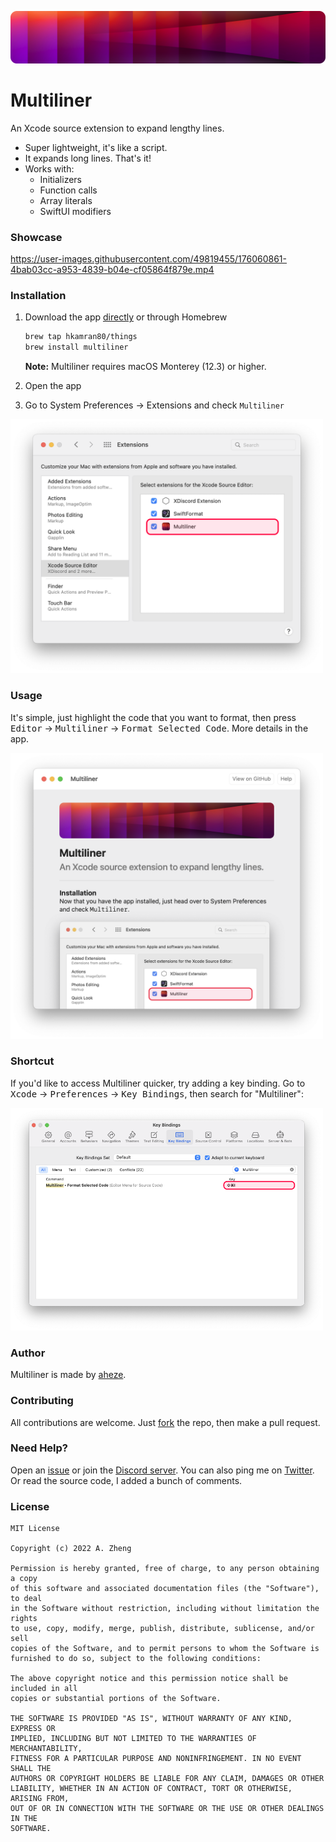 ![Header image](Assets/Banner.png)

# Multiliner 

An Xcode source extension to expand lengthy lines.

- Super lightweight, it's like a script.
- It expands long lines. That's it!
- Works with:
  - Initializers
  - Function calls
  - Array literals
  - SwiftUI modifiers

### Showcase

https://user-images.githubusercontent.com/49819455/176060861-4bab03cc-a953-4839-b04e-cf05864f879e.mp4

### Installation

1. Download the app [directly](https://github.com/aheze/Multiliner/raw/main/Multiliner.zip) or through Homebrew

   ```bash
   brew tap hkamran80/things
   brew install multiliner
   ```

   **Note:** Multiliner requires macOS Monterey (12.3) or higher.

2. Open the app
3. Go to System Preferences → Extensions and check `Multiliner`

<img src="Assets/Preferences.png" width="500" alt="System Preferences">

### Usage

It's simple, just highlight the code that you want to format, then press <kbd>Editor</kbd> → <kbd>Multiliner</kbd> → <kbd>Format Selected Code</kbd>. More details in the app.

<img src="Assets/App.png" width="500" alt="Screenshot of the app">

### Shortcut

If you'd like to access Multiliner quicker, try adding a key binding. Go to <kbd>Xcode</kbd> → <kbd>Preferences</kbd> → <kbd>Key Bindings</kbd>, then search for "Multiliner":

<img src="Assets/UsageShortcut.png" width="500" alt="Setting a key binding in Xcode">


### Author

Multiliner is made by [aheze](https://github.com/aheze).

### Contributing

All contributions are welcome. Just [fork](https://github.com/aheze/Multiliner/fork) the repo, then make a pull request.

### Need Help?

Open an [issue](https://github.com/aheze/Multiliner/issues) or join the [Discord server](https://discord.com/invite/Pmq8fYcus2). You can also ping me on [Twitter](https://twitter.com/aheze0). Or read the source code, I added a bunch of comments.

### License

```text
MIT License

Copyright (c) 2022 A. Zheng

Permission is hereby granted, free of charge, to any person obtaining a copy
of this software and associated documentation files (the "Software"), to deal
in the Software without restriction, including without limitation the rights
to use, copy, modify, merge, publish, distribute, sublicense, and/or sell
copies of the Software, and to permit persons to whom the Software is
furnished to do so, subject to the following conditions:

The above copyright notice and this permission notice shall be included in all
copies or substantial portions of the Software.

THE SOFTWARE IS PROVIDED "AS IS", WITHOUT WARRANTY OF ANY KIND, EXPRESS OR
IMPLIED, INCLUDING BUT NOT LIMITED TO THE WARRANTIES OF MERCHANTABILITY,
FITNESS FOR A PARTICULAR PURPOSE AND NONINFRINGEMENT. IN NO EVENT SHALL THE
AUTHORS OR COPYRIGHT HOLDERS BE LIABLE FOR ANY CLAIM, DAMAGES OR OTHER
LIABILITY, WHETHER IN AN ACTION OF CONTRACT, TORT OR OTHERWISE, ARISING FROM,
OUT OF OR IN CONNECTION WITH THE SOFTWARE OR THE USE OR OTHER DEALINGS IN THE
SOFTWARE.
```
